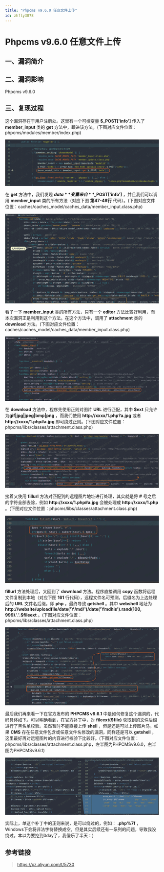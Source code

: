 ```yaml
---
title: "Phpcms v9.6.0 任意文件上传"
id: zhfly3078
---
```


# Phpcms v9.6.0 任意文件上传

## 一、漏洞简介

## 二、漏洞影响

Phpcms v9.6.0

## 三、复现过程

这个漏洞存在于用户注册处。这里有一个可控变量 **$_POST['info']** 传入了 **member_input** 类的 **get** 方法中，跟进该方法。(下图对应文件位置：phpcms/modules/member/index.php)

![image](../img/8ad249e86833f86aa46021f4f18c7683.png)

在 **get** 方法中，我们发现 **$data** 变量来自 **$_POST['info']** ，并且我们可以调用 **member_input** 类的所有方法（对应下图 **第47-48行** 代码）。(下图对应文件位置：caches/caches_model/caches_data/member_input.class.php)

![image](../img/23152718ef089063089547dd6c85db18.png)

看了一下 **member_input** 类的所有方法，只有一个 **editor** 方法比较好利用，而本次漏洞正是利用到这个方法。在这个方法中，调用了 **attachment** 类的 **download** 方法。(下图对应文件位置：caches/caches_model/caches_data/member_input.class.php)

![image](../img/9e87443d0280b605c1edc3e5761a727f.png)

在 **download** 方法中，程序先使用正则对图片 **URL** 进行匹配，其中 **$ext** 只允许为**gif|jpg|jpeg|bmp|png** ，而我们使用 **http://xxxx/1.php?a.jpg** 或者 **http://xxxx/1.php#a.jpg** 即可绕过正则。(下图对应文件位置：phpcms/libs/classes/attachment.class.php)

![image](../img/78c2545a2c0ac3ae703faf64a2fddf88.png)

接着又使用 **fillurl** 方法对匹配到的远程图片地址进行处理，其实就是将 **#** 号之后的字符全部去除，例如 **http://xxxx/1.php#a.jpg** 会被处理成 **http://xxxx/1.php** 。(下图对应文件位置：phpcms/libs/classes/attachment.class.php)

![image](../img/3baf4e243044aac77ea05e83cb9f6c72.png)

**fillurl** 方法处理后，又回到了 **download** 方法。程序直接调用 **copy** 函数将远程文件复制到本地（对应下图 **161** 行代码），远程文件名可预测，后缀名为上边处理后的 **URL** 文件名后缀，即 **php** ，最终导致 **getshell** 。其中 **webshell** 地址为 **http://website/uploadfile/date('Y/md/')/date('Ymdhis').rand(100, 999).'.'.$fileext** 。(下图对应文件位置：phpcms/libs/classes/attachment.class.php)

![image](../img/54c1835d6d56895acf88a7c3fbdeccea.png)

最后我们再来看一下在官方发布的 **PHPCMS v9.6.1** 中是如何修复这个漏洞的，代码具体如下。可以明确看到，在官方补丁中，对 **fileext($file)** 获取到的文件后缀进行了黑名单校验。虽然暂时不能直接上传 **shell** ，但是还是可以上传图片马。如果 **CMS** 存在任意文件包含或任意文件名修改的漏洞，同样还是可以 **getshell** ，这里最好再对远程图片的内容进行校验下比较好。(下图对应文件位置：phpcms/libs/classes/attachment.class.php，左半图为PHPCMSv9.6.0，右半图为PHPCMSv9.6.1)

![image](../img/5feeeab1ae8fbfa1faddb26891923126.png)

实际上，单这个补丁中的正则来说，是可以绕过的，例如： **.php%7f** ，Windows下会将非法字符替换成空，但是其实后续还有一系列的问题，导致我没绕过。本以为要挖到0day了，我傻乐了半天：)

## 参考链接

> https://xz.aliyun.com/t/5730